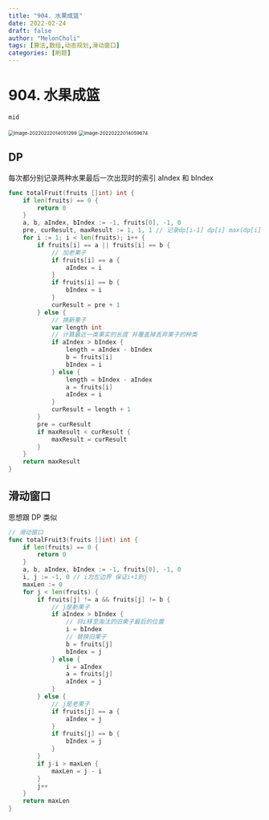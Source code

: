 ```yaml
---
title: "904. 水果成篮"
date: 2022-02-24
draft: false
author: "MelonCholi"
tags: [算法,数组,动态规划,滑动窗口]
categories: [刷题]
---
```


# 904. 水果成篮

`mid`

<img src="https://markdown-1303167219.cos.ap-shanghai.myqcloud.com/image-20220222014051299.png" alt="image-20220222014051299" style="zoom: 67%;" />

<img src="https://markdown-1303167219.cos.ap-shanghai.myqcloud.com/image-20220222014059674.png" alt="image-20220222014059674" style="zoom:67%;" />

## DP

每次都分别记录两种水果最后一次出现时的索引 aIndex 和 bIndex

```go
func totalFruit(fruits []int) int {
	if len(fruits) == 0 {
		return 0
	}
	a, b, aIndex, bIndex := -1, fruits[0], -1, 0
	pre, curResult, maxResult := 1, 1, 1 // 记录dp[i-1] dp[i] max(dp[i])
	for i := 1; i < len(fruits); i++ {
		if fruits[i] == a || fruits[i] == b {
			// 加老果子
			if fruits[i] == a {
				aIndex = i
			}
			if fruits[i] == b {
				bIndex = i
			}
			curResult = pre + 1
		} else {
			// 换新果子
			var length int
			// 计算最近一类果实的长度 并覆盖掉丢弃果子的种类
			if aIndex > bIndex {
				length = aIndex - bIndex
				b = fruits[i]
				bIndex = i
			} else {
				length = bIndex - aIndex
				a = fruits[i]
				aIndex = i
			}
			curResult = length + 1
		}
		pre = curResult
		if maxResult < curResult {
			maxResult = curResult
		}
	}
	return maxResult
}
```

## 滑动窗口

思想跟 DP 类似

```go
// 滑动窗口
func totalFruit3(fruits []int) int {
	if len(fruits) == 0 {
		return 0
	}
	a, b, aIndex, bIndex := -1, fruits[0], -1, 0
	i, j := -1, 0 // i为左边界 保证i+1到j
	maxLen := 0
	for j < len(fruits) {
		if fruits[j] != a && fruits[j] != b {
			// j是新果子
			if aIndex > bIndex {
				// 将i移至淘汰的旧果子最后的位置
				i = bIndex
				// 替换旧果子
				b = fruits[j]
				bIndex = j
			} else {
				i = aIndex
				a = fruits[j]
				aIndex = j
			}
		} else {
			// j是老果子
			if fruits[j] == a {
				aIndex = j
			}
			if fruits[j] == b {
				bIndex = j
			}
		}
		if j-i > maxLen {
			maxLen = j - i
		}
		j++
	}
	return maxLen
}
```

